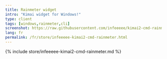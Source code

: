 ```yaml
---
title: Rainmeter widget
intro: "Kimai widget for Windows!"
type: client
tags: [windows,rainmeter,cli]
screenshot: https://raw.githubusercontent.com/infeeeee/kimai2-cmd-rainmeter/master/%40Resources/Screenshots/kimai-default-start.png
lang: fr
permalink: /fr/store/infeeeee-kimai2-cmd-rainmeter.html
---
```


{% include store/infeeeee-kimai2-cmd-rainmeter.md %}
